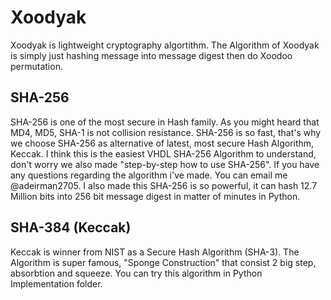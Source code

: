 # Xoodyak
Xoodyak is lightweight cryptography algortithm. The Algorithm of Xoodyak is simply just hashing message into message digest then do Xoodoo permutation.

## SHA-256
SHA-256 is one of the most secure in Hash family. As you might heard that MD4, MD5, SHA-1 is not collision resistance. SHA-256 is so fast, that's why we choose SHA-256 as alternative of latest, most secure Hash Algorithm, Keccak. I think this is the easiest VHDL SHA-256 Algorithm to understand, don't worry we also made "step-by-step how to use SHA-256". If you have any questions regarding the algorithm i've made. You can email me @adeirman2705. I also made this SHA-256 is so powerful, it can hash 12.7 Million bits into 256 bit message digest in matter of minutes in Python.

## SHA-384 (Keccak)
Keccak is winner from NIST as a Secure Hash Algorithm (SHA-3). The Algorithm is super famous, "Sponge Construction" that consist 2 big step, absorbtion and squeeze. You can try this algorithm in Python Implementation folder.
